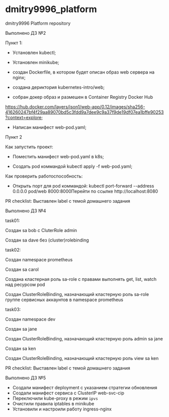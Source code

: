 # dmitry9996_platform
dmitry9996 Platform repository

Выполнено ДЗ №2

Пункт 1:

- Уcтановлен kubectl;

- Установлен minikube;

- создан Dockerfile, в котором будет описан образ web сервера на nginx;

- создана дериктория kubernetes-intro/web;

- собран докер образ и размешен в Container Registry Docker Hub 

https://hub.docker.com/layers/json1/web-app/0.12/images/sha256-416260247bf4f29aa89070bd5c3fdd9a7dee9c9a37f9de19df07ea1bffe90253?context=explore;

- Написан манифест web-pod.yaml;

Пункт 2

Как запустить проект:

- Поместить манифест web-pod.yaml в k8s;

- Создать pod коммандой kubectl apply -f web-pod.yaml;

Как проверить работоспособность:

- Открыть порт для pod коммандой: kubectl port-forward --address 0.0.0.0 pod/web 8000:8000Перейти по ссылке http://localhost:8080


PR checklist:
 Выставлен label с темой домашнего задания


Выполнено ДЗ №4

task01:

Создан sa bob с CluterRole admin

Создан sa dave без (cluster)rolebinding

task02:

Создан namespace prometheus

Создан sa carol

Создана кластерная роль sa-role с правами выполнять get, list, watch над ресурсом pod

Создан ClusterRoleBinding, назначающий кластерную роль sa-role группе сервисных аккаунтов в namespace prometheus

task03:

Создан namespace dev

Создан sa jane

Создан ClusterRoleBinding, назначающий кластерную роль admin sa jane

Создан sa ken

Создан ClusterRoleBinding, назначающий кластерную роль view sa ken

PR checklist: Выставлен label с темой домашнего задания





Выполнено ДЗ №5


- Создали манифест deployment с указанием стратегии обновления
- Создали манифест сервиса с ClusterIP web-svc-cip
- Переключили kube-proxy в режим `ipvs`
- Очистили правила iptables в minikube
- Установили и настроили работу ingress-nginx




